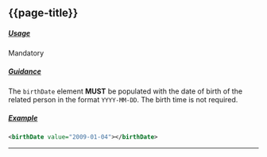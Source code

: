 ## {{page-title}}

<h5><ins>Usage</ins></h5>

<span class="mro-circle mandatory" title="Mandatory"></span> Mandatory


<h5><ins>Guidance</ins></h5>

The `birthDate` element **MUST** be populated with the date of birth of the related person in the format `YYYY-MM-DD`. The birth time is not required.


<h5><ins>Example</ins></h5>

```xml
<birthDate value="2009-01-04"></birthDate>
```

---
